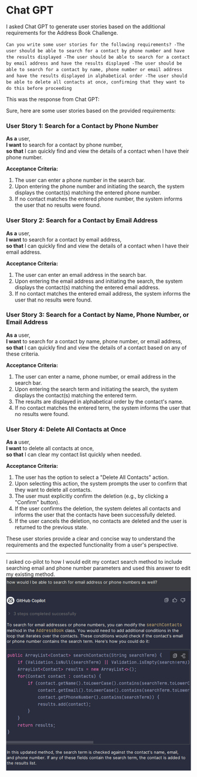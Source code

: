# Chat GPT 
I asked Chat GPT to generate user stories based on the additional requirements for the Address Book Challenge.

`Can you write some user stories for the following requirements?
-The user should be able to search for a contact by phone number and have the results displayed
-The user should be able to search for a contact by email address and have the results displayed
-The user should be able to search for a contact by name, phone number or email address and have the results displayed in alphabetical order
-The user should be able to delete all contacts at once, confirming that they want to do this before proceeding`

This was the response from Chat GPT:

Sure, here are some user stories based on the provided requirements:

### User Story 1: Search for a Contact by Phone Number
**As a** user,  
**I want** to search for a contact by phone number,  
**so that** I can quickly find and view the details of a contact when I have their phone number.

**Acceptance Criteria:**
1. The user can enter a phone number in the search bar.
2. Upon entering the phone number and initiating the search, the system displays the contact(s) matching the entered phone number.
3. If no contact matches the entered phone number, the system informs the user that no results were found.

### User Story 2: Search for a Contact by Email Address
**As a** user,  
**I want** to search for a contact by email address,  
**so that** I can quickly find and view the details of a contact when I have their email address.

**Acceptance Criteria:**
1. The user can enter an email address in the search bar.
2. Upon entering the email address and initiating the search, the system displays the contact(s) matching the entered email address.
3. If no contact matches the entered email address, the system informs the user that no results were found.

### User Story 3: Search for a Contact by Name, Phone Number, or Email Address
**As a** user,  
**I want** to search for a contact by name, phone number, or email address,  
**so that** I can quickly find and view the details of a contact based on any of these criteria.

**Acceptance Criteria:**
1. The user can enter a name, phone number, or email address in the search bar.
2. Upon entering the search term and initiating the search, the system displays the contact(s) matching the entered term.
3. The results are displayed in alphabetical order by the contact's name.
4. If no contact matches the entered term, the system informs the user that no results were found.

### User Story 4: Delete All Contacts at Once
**As a** user,  
**I want** to delete all contacts at once,  
**so that** I can clear my contact list quickly when needed.

**Acceptance Criteria:**
1. The user has the option to select a "Delete All Contacts" action.
2. Upon selecting this action, the system prompts the user to confirm that they want to delete all contacts.
3. The user must explicitly confirm the deletion (e.g., by clicking a "Confirm" button).
4. If the user confirms the deletion, the system deletes all contacts and informs the user that the contacts have been successfully deleted.
5. If the user cancels the deletion, no contacts are deleted and the user is returned to the previous state.

These user stories provide a clear and concise way to understand the requirements and the expected functionality from a user's perspective.


---
I asked co-pilot to how I would edit my contact search method to include searching email and phone number parameters and used this answer to edit my existing method.
![img.png](img.png)